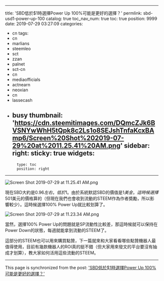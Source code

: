 
---
title: 'SBD低於$1時選擇Power Up 100%可能是更好的選擇？'
permlink: sbd-usd1-power-up-100
catalog: true
toc_nav_num: true
toc: true
position: 9999
date: 2019-07-29 03:27:09
categories:
- cn
tags:
- cn
- marlians
- steemleo
- sct
- zzan
- palnet
- sct-cn
- cn
- mediaofficials
- actnearn
- neoxian
- cn
- lassecash
- busy
thumbnail: 'https://cdn.steemitimages.com/DQmcZJk6BVSNYwWhH5tQpk8c2Ls1o8SEJshTnfaKcxBAmp6/Screen%20Shot%202019-07-29%20at%2011.25.41%20AM.png'
sidebar:
    right:
        sticky: true
widgets:
    -
        type: toc
        position: right
---


![Screen Shot 2019-07-29 at 11.25.41 AM.png](https://cdn.steemitimages.com/DQmcZJk6BVSNYwWhH5tQpk8c2Ls1o8SEJshTnfaKcxBAmp6/Screen%20Shot%202019-07-29%20at%2011.25.41%20AM.png)

現在SBD大約是$0.96左右，低於$1。由於系統默認SBD的價值是$1美金，這時候選擇50%/ 50%就不太划算了，因為那SBD收益是按照$1美元的價格算的（但現在我們也會收到流動的STEEM作為作者奬勵，所以影響較少）。這時候選擇100% Power Up就比較划算了。

![Screen Shot 2019-07-29 at 11.23.34 AM.png](https://cdn.steemitimages.com/DQmR5NWeTDm1x1kXqGt6Nan1rD4tqb2yc7bt5nuZs2yQKe3/Screen%20Shot%202019-07-29%20at%2011.23.34%20AM.png)

當然，選擇100% Power Up的問題就是SP流動性比較差，那這時候就可以保持在Power Down的狀態，每週就能拿到流動的STEEM了。

這部分的STEEM也可以用來購買點贊，下一篇就來和大家看看哪些點贊機器人最值得使用，目前有幾款機器人的ROI真的挺不錯（但大家用來發文的平台要沒有抽成才划算），教大家如何活用這些流動的STEEM。

- - -

This page is synchronized from the post: ['SBD低於$1時選擇Power Up 100%可能是更好的選擇？'](https://steemit.com/@htliao/sbd-usd1-power-up-100)
